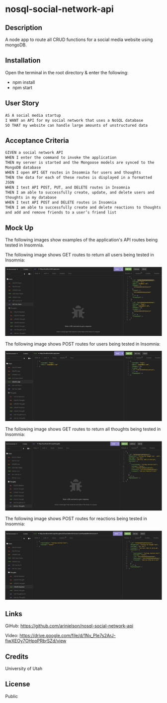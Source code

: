 # nosql-social-network-api

## Description

A node app to route all CRUD functions for a social media website using mongoDB.

## Installation

Open the terminal in the root directory & enter the following:

* npm install
* npm start

## User Story

```
AS A social media startup
I WANT an API for my social network that uses a NoSQL database
SO THAT my website can handle large amounts of unstructured data
```

## Acceptance Criteria

```
GIVEN a social network API
WHEN I enter the command to invoke the application
THEN my server is started and the Mongoose models are synced to the MongoDB database
WHEN I open API GET routes in Insomnia for users and thoughts
THEN the data for each of these routes is displayed in a formatted JSON
WHEN I test API POST, PUT, and DELETE routes in Insomnia
THEN I am able to successfully create, update, and delete users and thoughts in my database
WHEN I test API POST and DELETE routes in Insomnia
THEN I am able to successfully create and delete reactions to thoughts and add and remove friends to a user’s friend list
```

## Mock Up

The following images show examples of the application's API routes being tested in Insomnia.

The following image shows GET routes to return all users being tested in Insomnia:

![Demo image of GET routes to return all users and all thoughts being tested in Insomnia.](/assets/all-users-insomnia.jpg)

The following image shows POST routes for users being tested in Insomnia:

![Demo image that shows POST routes to create a single user being tested in Insomnia.](/assets/create-user-insomnia.jpg)

The following image shows GET routes to return all thoughts being tested in Insomnia:

![Demo image of GET routes to return all thoughts being tested in Insomnia.](/assets/all-thoughts-insomnia.jpg)

The following image shows POST routes for reactions being tested in Insomnia:

![Demo image that shows POST routes to create a reaction to a thought being tested in Insomnia.](/assets/create-reaction-insomnia.jpg)


## Links

GiHub: https://github.com/arinielson/nosql-social-network-api

Video: https://drive.google.com/file/d/1Nv_PIe7s2ArJ-fiwXEOy7OHppPRbrSZd/view

## Credits

University of Utah

## License

Public
